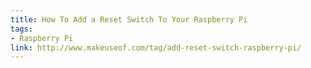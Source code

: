 ```yaml
---
title: How To Add a Reset Switch To Your Raspberry Pi
tags:
- Raspberry Pi
link: http://www.makeuseof.com/tag/add-reset-switch-raspberry-pi/
---
```

